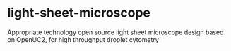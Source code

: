 # light-sheet-microscope
Appropriate technology open source light sheet microscope design based on OpenUC2, for high throughput droplet cytometry
